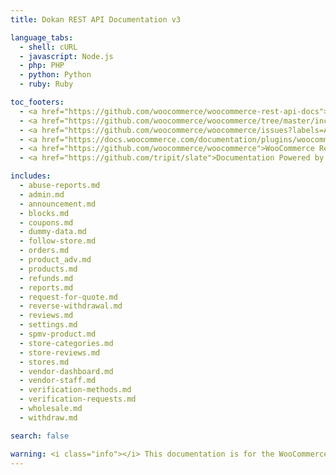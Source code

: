 ```yaml
---
title: Dokan REST API Documentation v3

language_tabs:
  - shell: cURL
  - javascript: Node.js
  - php: PHP
  - python: Python
  - ruby: Ruby

toc_footers:
  - <a href="https://github.com/woocommerce/woocommerce-rest-api-docs">Contributing to WC REST API Docs</a>
  - <a href="https://github.com/woocommerce/woocommerce/tree/master/includes/rest-api">REST API Source on GitHub</a>
  - <a href="https://github.com/woocommerce/woocommerce/issues?labels=API&amp;page=1&amp;state=open">REST API Issues</a>
  - <a href="https://docs.woocommerce.com/documentation/plugins/woocommerce/">WooCommerce Documentation</a>
  - <a href="https://github.com/woocommerce/woocommerce">WooCommerce Repository</a>
  - <a href="https://github.com/tripit/slate">Documentation Powered by Slate</a>

includes:
  - abuse-reports.md
  - admin.md
  - announcement.md
  - blocks.md
  - coupons.md
  - dummy-data.md
  - follow-store.md
  - orders.md
  - product_adv.md
  - products.md
  - refunds.md
  - reports.md
  - request-for-quote.md
  - reverse-withdrawal.md
  - reviews.md
  - settings.md
  - spmv-product.md
  - store-categories.md
  - store-reviews.md
  - stores.md
  - vendor-dashboard.md
  - vendor-staff.md
  - verification-methods.md
  - verification-requests.md
  - wholesale.md
  - withdraw.md

search: false

warning: <i class="info"></i> This documentation is for the WooCommerce API v3 API which is now deprecated. <a href="http://woocommerce.github.io/woocommerce-rest-api-docs/">Please use the latest REST API version</a>.
---
```

